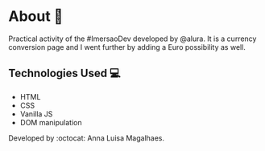 # About :speech_balloon:
Practical activity of the #ImersaoDev developed by @alura. It is a currency conversion page and I went further by adding a Euro possibility as well. 

## Technologies Used :computer:
<ul>
    <li>HTML</li>
    <li>CSS</li>
    <li>Vanilla JS</li>
    <li>DOM manipulation</li>
    </ul>
    
Developed by :octocat: Anna Luisa Magalhaes. 